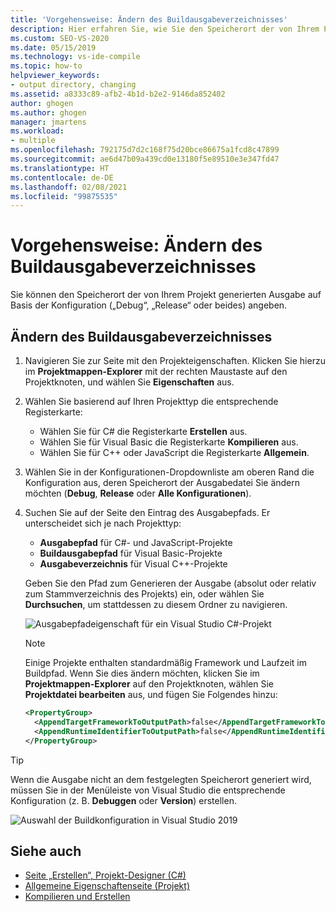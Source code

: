 ```yaml
---
title: 'Vorgehensweise: Ändern des Buildausgabeverzeichnisses'
description: Hier erfahren Sie, wie Sie den Speicherort der von Ihrem Projekt generierten Ausgabe auf Basis der Konfiguration („Debug“, „Release“ oder beides) angeben.
ms.custom: SEO-VS-2020
ms.date: 05/15/2019
ms.technology: vs-ide-compile
ms.topic: how-to
helpviewer_keywords:
- output directory, changing
ms.assetid: a8333c89-afb2-4b1d-b2e2-9146da852402
author: ghogen
ms.author: ghogen
manager: jmartens
ms.workload:
- multiple
ms.openlocfilehash: 792175d7d2c168f75d20bce86675a1fcd8c47899
ms.sourcegitcommit: ae6d47b09a439cd0e13180f5e89510e3e347fd47
ms.translationtype: HT
ms.contentlocale: de-DE
ms.lasthandoff: 02/08/2021
ms.locfileid: "99875535"
---
```

# <a name="how-to-change-the-build-output-directory"></a>Vorgehensweise: Ändern des Buildausgabeverzeichnisses

Sie können den Speicherort der von Ihrem Projekt generierten Ausgabe auf Basis der Konfiguration („Debug“, „Release“ oder beides) angeben.

## <a name="change-the-build-output-directory"></a>Ändern des Buildausgabeverzeichnisses

1. Navigieren Sie zur Seite mit den Projekteigenschaften. Klicken Sie hierzu im **Projektmappen-Explorer** mit der rechten Maustaste auf den Projektknoten, und wählen Sie **Eigenschaften** aus.

2. Wählen Sie basierend auf Ihren Projekttyp die entsprechende Registerkarte:

   - Wählen Sie für C# die Registerkarte **Erstellen** aus.
   - Wählen Sie für Visual Basic die Registerkarte **Kompilieren** aus.
   - Wählen Sie für C++ oder JavaScript die Registerkarte **Allgemein**.

3. Wählen Sie in der Konfigurationen-Dropdownliste am oberen Rand die Konfiguration aus, deren Speicherort der Ausgabedatei Sie ändern möchten (**Debug**, **Release** oder **Alle Konfigurationen**).

4. Suchen Sie auf der Seite den Eintrag des Ausgabepfads. Er unterscheidet sich je nach Projekttyp:

   - **Ausgabepfad** für C#- und JavaScript-Projekte
   - **Buildausgabepfad** für Visual Basic-Projekte
   - **Ausgabeverzeichnis** für Visual C++-Projekte

   Geben Sie den Pfad zum Generieren der Ausgabe (absolut oder relativ zum Stammverzeichnis des Projekts) ein, oder wählen Sie **Durchsuchen**, um stattdessen zu diesem Ordner zu navigieren.

   ![Ausgabepfadeigenschaft für ein Visual Studio C#-Projekt](media/output-path.png)
   
   > [!NOTE]
   > Einige Projekte enthalten standardmäßig Framework und Laufzeit im Buildpfad. Wenn Sie dies ändern möchten, klicken Sie im **Projektmappen-Explorer** auf den Projektknoten, wählen Sie **Projektdatei bearbeiten** aus, und fügen Sie Folgendes hinzu:
   > ```xml
   > <PropertyGroup>
   >   <AppendTargetFrameworkToOutputPath>false</AppendTargetFrameworkToOutputPath>
   >   <AppendRuntimeIdentifierToOutputPath>false</AppendRuntimeIdentifierToOutputPath>
   > </PropertyGroup>
   > ```

> [!TIP]
> Wenn die Ausgabe nicht an dem festgelegten Speicherort generiert wird, müssen Sie in der Menüleiste von Visual Studio die entsprechende Konfiguration (z. B. **Debuggen** oder **Version**) erstellen.
>
> ![Auswahl der Buildkonfiguration in Visual Studio 2019](media/build-configuration-chooser.png)

## <a name="see-also"></a>Siehe auch

- [Seite „Erstellen“, Projekt-Designer (C#)](../ide/reference/build-page-project-designer-csharp.md)
- [Allgemeine Eigenschaftenseite (Projekt)](/cpp/build/reference/general-property-page-project)
- [Kompilieren und Erstellen](../ide/compiling-and-building-in-visual-studio.md)
